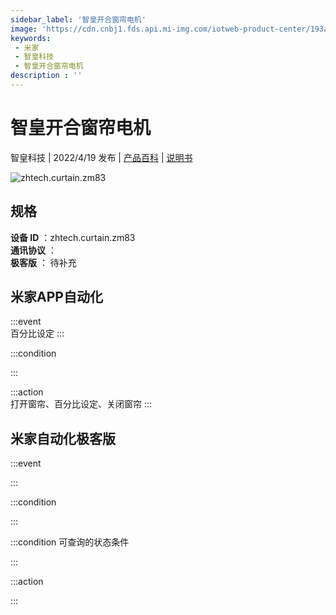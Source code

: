 ```yaml
---
sidebar_label: '智皇开合窗帘电机'
image: 'https://cdn.cnbj1.fds.api.mi-img.com/iotweb-product-center/193a201a5b34841ef2024a5283652839_1645523937588.png?GalaxyAccessKeyId=AKVGLQWBOVIRQ3XLEW&Expires=9223372036854775807&Signature=KUQrRbmYxx/SQ2M1AF0URvgBfLI='
keywords: 
 - 米家
 - 智皇科技
 - 智皇开合窗帘电机
description : ''
---
```

# 智皇开合窗帘电机

智皇科技 | 2022/4/19 发布 | [产品百科](https://home.mi.com/webapp/content/baike/product/index.html?model=zhtech.curtain.zm83/) | [说明书](https://home.mi.com/views/introduction.html?model=zhtech.curtain.zm83&region=cn)

![zhtech.curtain.zm83](https://cdn.cnbj1.fds.api.mi-img.com/iotweb-product-center/193a201a5b34841ef2024a5283652839_1645523937588.png?GalaxyAccessKeyId=AKVGLQWBOVIRQ3XLEW&Expires=9223372036854775807&Signature=KUQrRbmYxx/SQ2M1AF0URvgBfLI=)

## 规格  
> 
**设备 ID** ：zhtech.curtain.zm83  
**通讯协议** ：  
**极客版**  ： 待补充 


## 米家APP自动化  

:::event  
百分比设定
:::

:::condition  

:::

:::action   
打开窗帘、百分比设定、关闭窗帘
:::

## 米家自动化极客版  

:::event  

:::

:::condition  

:::

:::condition 可查询的状态条件  

:::

:::action  

:::

        
